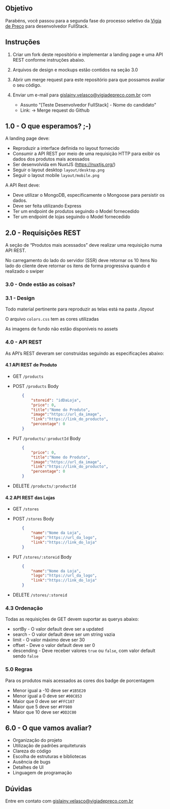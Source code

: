 
## Objetivo

Parabéns, você passou para a segunda fase do processo seletivo da [Vigia de Preço](http://vigiadepreco.com.br/) para desenvolvedor FullStack.

## Instruções

1. Criar um fork deste repositório e implementar a landing page e uma API REST conforme instruções abaixo. 
2. Arquivos de design e mockups estão contidos na seção 3.0
2. Abrir um merge request para este repositório para que possamos avaliar o seu código. 
3. Enviar um e-mail para <gislainy.velasco@vigiadepreco.com.br> com

	* Assunto "[Teste Desenvolvedor FullStack] - Nome do candidato"
	* Link: -> Merge request do Github

## 1.0 - O que esperamos?  ;-)
	
A landing page deve:

- Reproduzir a interface definida no layout fornecido
- Consumir a API REST por meio de uma requisição HTTP para exibir os dados dos produtos mais acessados
- Ser desenvolvida em NuxtJS (https://nuxtjs.org/) 
- Seguir o layout desktop `layout/desktop.png`
- Seguir o layout mobile `layout/mobile.png`

A API Rest deve:
- Deve utilizar o MongoDB, especificamente o Mongoose para persistir os dados.
- Deve ser feita utilizando Express
- Ter um endpoint de produtos seguindo o Model fornecedido
- Ter um endpoint de lojas seguindo o Model fornecedido


## 2.0 - Requisições  REST 

A seção de “Produtos mais acessados” deve realizar uma requisição numa API REST. 

No carregamento do lado do servidor (SSR) deve retornar os 10 itens
No lado do cliente deve retornar os itens de forma progressiva quando é realizado o swiper 

### 3.0 - Onde estão as coisas? 

### 3.1 - Design 

Todo material pertinente para reproduzir as telas está na pasta *./layout*

O arquivo `colors.css` tem as cores utilizadas

As imagens de fundo não estão disponíveis no assets

### 4.0 - API REST

As API’s REST deveram ser construídas seguindo as especificações abaixo: 

#### 4.1 API REST de Produto

- GET `/products`

- POST `/products`
    Body
    ```json
        {
            "storeid": "idDaLoja",
            "price": 0,
            "title":"Nome do Produto",
            "image":"https://url_da_image",
            "link":"https://link_do_producto",
            "percentage": 0
        }
    ```
- PUT `/products/:productId`
    Body
    ```json
        {
            "price": 0,
            "title":"Nome do Produto",
            "image":"https://url_da_image",
            "link":"https://link_do_producto",
            "percentage": 0
        }
    ```
 - DELETE `/products/:productId`
 
#### 4.2 API REST das Lojas

- GET `/stores`

- POST `/stores`
    Body
    ```json
        {
            "name":"Nome da Loja",
            "logo":"https://url_da_logo",
            "link":"https://link_do_loja"
        }
    ```
- PUT `/stores/:storeid`
    Body
    ```json
        {
            "name":"Nome da Loja",
            "logo":"https://url_da_logo",
            "link":"https://link_do_loja"
        }
    ```
 - DELETE `/stores/:storeid`


### 4.3 Ordenação

Todas as requisições de GET devem suportar as querys abaixo:
 - sortBy - O valor default deve ser a updated
 - search - O valor default deve ser um string vazia
 - limit - O valor máximo deve ser 30
 - offset - Deve o valor default deve ser 0
 - descending - Deve receber valores `true` ou `false`, com valor default sendo `false`


### 5.0 Regras

Para os produtos mais acessados as cores dos badge de porcentagem
 - Menor igual a -10 deve ser `#1B5E20`
 - Menor igual a 0 deve ser  `#00C853`
 - Maior que 0 deve ser `#FFC107`
 - Maior que 5 deve ser `#FF980`
 - Maior que 10 deve ser `#DD2C00`


## 6.0 - O que vamos avaliar?

* Organização do projeto
* Utilização de padrões arquiteturais
* Clareza do código
* Escolha de estruturas e bibliotecas
* Ausência de bugs
* Detalhes de UI
* Linguagem de programação


## Dúvidas

Entre em contato com <gislainy.velasco@vigiadepreco.com.br>
